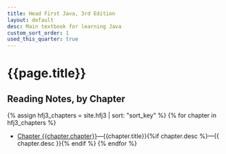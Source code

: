 ```yaml
---
title: Head First Java, 3rd Edition
layout: default
desc: Main textbook for learning Java
custom_sort_order: 1
used_this_quarter: true
---
```


# {{page.title}}

## Reading Notes, by Chapter

{% assign hfj3_chapters = site.hfj3 | sort: "sort_key" %}
{% for chapter in hfj3_chapters %}
* [Chapter {{chapter.chapter}}]({{chapter.url}})&mdash;{{chapter.title}}{%if chapter.desc %}&mdash;{{ chapter.desc }}{% endif %}
{% endfor %}
